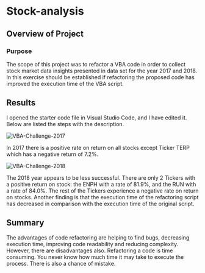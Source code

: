 # Stock-analysis

## Overview of Project
### Purpose
The scope of this project was to refactor a VBA code in order to collect stock market data insights presented in data set for the year 2017 and 2018. In this exercise should be established if refactoring the proposed code has improved the execution time of the VBA script.

## Results
I opened the starter code file in Visual Studio Code, and I have edited it. Below are listed the steps with the description.
 
<img src="https://i.ibb.co/P1KmdL1/VBA-Challenge-2017.png" alt="VBA-Challenge-2017" border="0">

In 2017 there is a positive rate on return on all stocks except Ticker TERP which has a negative return of 7.2%. 

<img src="https://i.ibb.co/3mz1bRZ/VBA-Challenge-2018.png" alt="VBA-Challenge-2018" border="0">

The 2018 year appears to be less successful. There are only 2 Tickers with a positive return on stock: the ENPH with a rate of 81.9%, and the RUN with a rate of 84.0%. The rest of the Tickers experience a negative rate on return on stocks.
Another finding is that the execution time of the refactoring script has decreased in comparison with the execution time of the original script.

## Summary
The advantages of code refactoring are helping to find bugs, decreasing execution time, improving code readability and reducing complexity. 
However, there are disadvantages also. Refactoring a code is time consuming. You never know how much time it may take to execute the process. There is also a chance of mistake. 
